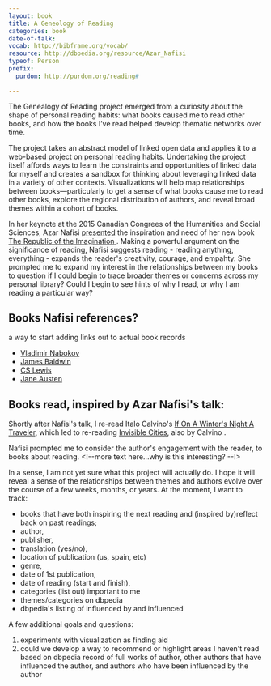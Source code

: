 ```yaml
---
layout: book
title: A Geneology of Reading
categories: book
date-of-talk:
vocab: http://bibframe.org/vocab/
resource: http://dbpedia.org/resource/Azar_Nafisi
typeof: Person
prefix:
  purdom: http://purdom.org/reading#

---
```



The Genealogy of Reading project emerged from a curiosity about the
shape of personal reading habits: what books caused me to read other
books, and how the books I’ve read helped develop thematic networks
over time.

The project takes an abstract model of linked open data and applies it
to a web-based project on personal reading habits. Undertaking the
project itself affords ways to learn the constraints and opportunities
of linked data for myself and creates a sandbox for thinking about
leveraging linked data in a variety of other contexts. Visualizations
will help map relationships between books—particularly to get a sense
of what books cause me to read other books, explore the regional
distribution of authors, and reveal broad themes within a cohort of
books.

In her keynote at the 2015 Canadian Congrees of the
Humanities and Social Sciences, <span property="rdfs:label">Azar Nafisi</span>
<a href="http://congress2015.ca/program/events/nafisi">presented</a> the
inspiration and need of her new book <a
href="http://www.worldcat.org/oclc/885983017" typeof="Work">
<span property="rdfs:label">The Republic of the Imagination</span>
<span resource="http://dbpedia.org/resource/Azar_Nafisi" property="creator"></span>
</a>. Making a
powerful argument on the significance of reading, Nafisi suggests
reading - reading anything, everything - expands the reader's
creativity, courage, and empahty. She prompted me to expand my
interest in the relationships between my books to question if I could
begin to trace broader themes or concerns across my personal library?
Could I begin to see hints of why I read, or why I am reading a
particular way?


## Books Nafisi references?

a way to start adding links out to actual book records

* <a href="http://dbpedia.org/resource/Vladimir_Nabokov" typeof="Person" property="referenced"><span property="rdfs:label">Vladimir Nabokov</span></a>
*  <a href="http://dbpedia.org/resource/James_Baldwin" typeof="Person" property="referenced"><span property="rdfs:label">James Baldwin</span></a>
* <a href="http://dbpedia.org/resource/C._S._Lewis" typeof="Person" property="referenced"><span property="rdfs:label">CS Lewis</span></a>
* <a href="http://dbpedia.org/resource/Jane_Austen" typeof="Person" property="referenced"><span property="rdfs:label">Jane Austen</span></a>

## Books read, inspired by Azar Nafisi's talk:

<div resource="http://www.worldcat.org/oclc/7197128" typeof="Work"
property="purdom:lead_to"> Shortly after Nafisi's talk, I re-read
<span property="creator"
resource="http://dbpedia.org/resource/Italo_Calvino"
typeof="Person"><span property="rdfs:label">Italo Calvino</span></span>'s
<a href="http://www.worldcat.org/oclc/7197128"><span
property="rdfs:label">If On A Winter's Night A Traveler</span></a>,
which led to re-reading <span resource="http://uva.worldcat.org/oclc/3380425"
typeof="Work" property="purdom:lead_to">
<a href="http://uva.worldcat.org/oclc/3380425">
<span property="rdfs:label">Invisible Cities</span></a>, also by
<span resource="http://dbpedia.org/resource/Italo_Calvino" property="creator">Calvino</span> </span>.</div>

Nafisi prompted me to consider the author's engagement with the
reader, to books about reading. <!--more text here...why is this
interesting? --!>


In a sense, I am not yet sure what this project will actually do. I
hope it will reveal a sense of the relationships between themes and
authors evolve over the course of a few weeks, months, or years. At
the moment, I want to track:

* books that have both inspiring the next reading and (inspired
by)reflect back on past readings;
* author,
* publisher,
* translation (yes/no),
* location of publication (us, spain, etc)
* genre,
* date of 1st publication,
* date of reading (start and finish),
* categories (list out) important to me
* themes/categories on dbpedia
* dbpedia's listing of influenced by and influenced

A few additional goals and questions:

1. experiments with visualization as finding aid
2. could we develop a way to recommend or highlight areas I haven't
   read based on dbpedia record of full works of author, other authors
   that have influenced the author, and authors who have been
   influenced by the author
